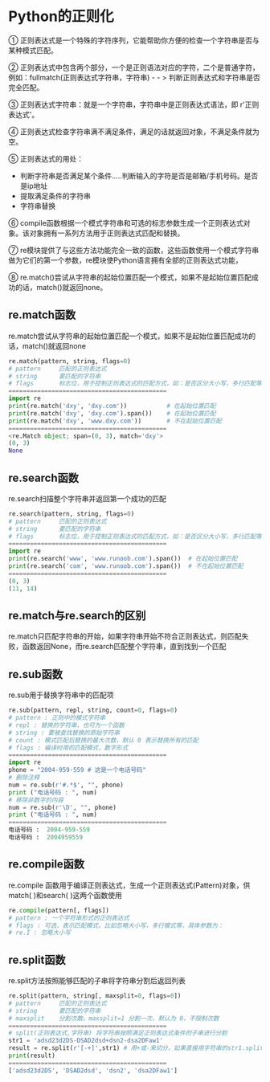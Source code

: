 # Python的正则化

① 正则表达式是一个特殊的字符序列，它能帮助你方便的检查一个字符串是否与某种模式匹配。

② 正则表达式中包含两个部分，一个是正则语法对应的字符，二个是普通字符，例如：fullmatch(正则表达式字符串，字符串) - - > 判断正则表达式和字符串是否完全匹配。

③ 正则表达式字符串：就是一个字符串，字符串中是正则表达式语法，即 r'正则表达式'。

④ 正则表达式检查字符串满不满足条件，满足的话就返回对象，不满足条件就为空。

⑤ 正则表达式的用处：
- 判断字符串是否满足某个条件.....判断输入的字符是否是邮箱/手机号码。是否是ip地址
- 提取满足条件的字符串
- 字符串替换

⑥ compile函数根据一个模式字符串和可选的标志参数生成一个正则表达式对象。该对象拥有一系列方法用于正则表达式匹配和替换。

⑦ re模块提供了与这些方法功能完全一致的函数，这些函数使用一个模式字符串做为它们的第一个参数，re模块使Python语言拥有全部的正则表达式功能，

⑧ re.match()尝试从字符串的起始位置匹配一个模式，如果不是起始位置匹配成功的话，match()就返回none。

## re.match函数
re.match尝试从字符串的起始位置匹配一个模式，如果不是起始位置匹配成功的话，match()就返回none
```python
re.match(pattern, string, flags=0)
# pattern     匹配的正则表达式
# string      要匹配的字符串
# flags       标志位，用于控制正则表达式的匹配方式，如：是否区分大小写，多行匹配等等
============================================
import re
print(re.match('dxy', 'dxy.com'))           # 在起始位置匹配
print(re.match('dxy', 'dxy.com').span())    # 在起始位置匹配
print(re.match('dxy', 'www.dxy.com'))       # 不在起始位置匹配
============================================
<re.Match object; span=(0, 3), match='dxy'>
(0, 3)
None
```

## re.search函数
re.search扫描整个字符串并返回第一个成功的匹配
```python
re.search(pattern, string, flags=0)
# pattern     匹配的正则表达式
# string      要匹配的字符串
# flags       标志位，用于控制正则表达式的匹配方式，如：是否区分大小写，多行匹配等等
============================================
import re
print(re.search('www', 'www.runoob.com').span())  # 在起始位置匹配
print(re.search('com', 'www.runoob.com').span())  # 不在起始位置匹配
============================================
(0, 3)
(11, 14)
```

## re.match与re.search的区别
re.match只匹配字符串的开始，如果字符串开始不符合正则表达式，则匹配失败，函数返回None，而re.search匹配整个字符串，直到找到一个匹配

## re.sub函数
re.sub用于替换字符串中的匹配项
```python
re.sub(pattern, repl, string, count=0, flags=0)
# pattern : 正则中的模式字符串
# repl : 替换的字符串，也可为一个函数
# string : 要被查找替换的原始字符串
# count : 模式匹配后替换的最大次数，默认 0 表示替换所有的匹配
# flags : 编译时用的匹配模式，数字形式
============================================
import re
phone = "2004-959-559 # 这是一个电话号码"
# 删除注释
num = re.sub(r'#.*$', "", phone)
print ("电话号码 : ", num)
# 移除非数字的内容
num = re.sub(r'\D', "", phone)
print ("电话号码 : ", num)
============================================
电话号码 :  2004-959-559 
电话号码 :  2004959559
```

## re.compile函数
re.compile 函数用于编译正则表达式，生成一个正则表达式(Pattern)对象，供match( )和search( )这两个函数使用
```python
re.compile(pattern[, flags])
# pattern : 一个字符串形式的正则表达式
# flags : 可选，表示匹配模式，比如忽略大小写，多行模式等，具体参数为：
# re.I : 忽略大小写
```

## re.split函数
re.split方法按照能够匹配的子串将字符串分割后返回列表

```python
re.split(pattern, string[, maxsplit=0, flags=0])
# pattern     匹配的正则表达式
# string      要匹配的字符串
# maxsplit    分割次数，maxsplit=1 分割一次，默认为 0，不限制次数
============================================
# split(正则表达式,字符串) 将字符串按照满足正则表达式条件的子串进行分割
str1 = 'adsd23d2DS-DSAD2dsd+dsn2-dsa2DFaw1'
result = re.split(r'[-+]',str1) # 用+或-来切分，如果直接用字符串的str1.split('+') 则只能用一种形式来切分
print(result)
============================================
['adsd23d2DS', 'DSAD2dsd', 'dsn2', 'dsa2DFaw1']
```
